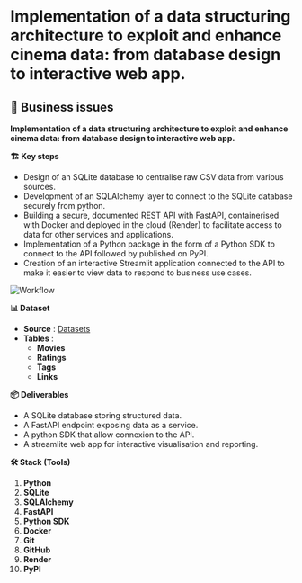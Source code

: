 # Implementation of a data structuring architecture to exploit and enhance cinema data: from database design to interactive web app.

## 🎯 Business issues
**Implementation of a data structuring architecture to exploit and enhance cinema data: from database design to interactive web app.**


**🏗️ Key steps**
- Design of an SQLite database to centralise raw CSV data from various sources.
- Development of an SQLAlchemy layer to connect to the SQLite database securely from python.
- Building a secure, documented REST API with FastAPI, containerised with Docker and deployed in the cloud (Render) to facilitate access to data for other services and applications.
- Implementation of a Python package in the form of a Python SDK to connect to the API followed by published on PyPI.
- Creation of an interactive Streamlit application connected to the API to make it easier to view data to respond to business use cases.

![Workflow](assets/ETL_flow.png)


**📊 Dataset**
- **Source** : [Datasets](https://grouplens.org/datasets/movielens/)
- **Tables** :
   - **Movies**
   - **Ratings**
   - **Tags**
   - **Links**


**📦 Deliverables**
- A SQLite database storing structured data.
- A FastAPI endpoint exposing data as a service.
- A python SDK that allow connexion to the API.
- A streamlite web app for interactive visualisation and reporting.

**🛠️ Stack (Tools)**

1. **Python**
2. **SQLite**
3. **SQLAlchemy**
4. **FastAPI**
5. **Python SDK**
6. **Docker**
7. **Git**
8. **GitHub**
9. **Render**
10. **PyPI**

